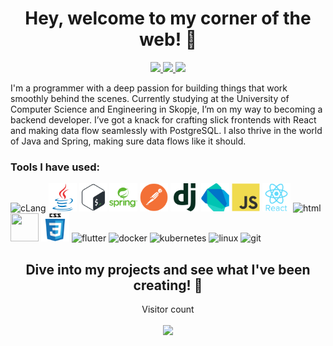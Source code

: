<h1 align="center">
  Hey, welcome to my corner of the web! 👾
</h1>

<p align="center">
<a href="https://www.linkedin.com/in/ivica-rodikj/">
  <img height="50" src="https://user-images.githubusercontent.com/46517096/166973395-19676cd8-f8ec-4abf-83ff-da8243505b82.png"/>
</a>
<a href="https://dev.to/ivica_rodic_d81845a6c6d9c">
  <img height="50" src="https://user-images.githubusercontent.com/46517096/166974096-7aeecad4-483e-4c85-983f-f4b37b3f794e.png"/>
</a>
<a href="https://www.instagram.com/rodikjj/">
  <img height="50" src="https://user-images.githubusercontent.com/46517096/166974368-9798f39f-1f46-499c-b14e-81f0a3f83a06.png"/>
</a>
</p>

<p>
I'm a programmer with a deep passion for building things that work smoothly behind the scenes. 
Currently studying at the University of Computer Science and Engineering in Skopje, I’m on my way to becoming a backend developer.
I’ve got a knack for crafting slick frontends with React and making data flow seamlessly with PostgreSQL.
I also thrive in the world of Java and Spring, making sure data flows like it should. 
</p>

<h3>Tools I have used:</h3>

<p align="left">
<img src="https://cdn.jsdelivr.net/gh/devicons/devicon/icons/c/c-original.svg" alt="cLang" width="45" height="45"/>
<img src="https://github.com/devicons/devicon/blob/v2.16.0/icons/java/java-original.svg" alt="java" width="45" height="45" />
<img src="https://github.com/devicons/devicon/blob/v2.16.0/icons/bash/bash-original.svg" alt="bash" width="45" height="45" />
<img src="https://github.com/devicons/devicon/blob/v2.16.0/icons/spring/spring-original-wordmark.svg" alt="spring" width="45" height="45" />
<img src="https://github.com/devicons/devicon/blob/v2.16.0/icons/postman/postman-original.svg" alt="postman" width="45" height="45" />
<img src="https://github.com/devicons/devicon/blob/v2.16.0/icons/django/django-plain.svg" alt="Django" width="45" height="45" />
<img src="https://github.com/devicons/devicon/blob/v2.16.0/icons/dart/dart-original.svg" alt="dart" width="45" height="45"/>
<img src="https://raw.githubusercontent.com/devicons/devicon/master/icons/javascript/javascript-original.svg" alt="javascript" width="45" height="45" />
<img src="https://raw.githubusercontent.com/devicons/devicon/master/icons/react/react-original-wordmark.svg" alt="react" width="45" height="45" />
<img src="https://cdn.jsdelivr.net/gh/devicons/devicon/icons/html5/html5-original.svg" alt="html" width="45" height="45"/>
<img src="https://cdn.jsdelivr.net/gh/devicons/devicon@latest/icons/bootstrap/bootstrap-original-wordmark.svg" width="45" height="45" />
<img src="https://raw.githubusercontent.com/devicons/devicon/master/icons/css3/css3-original-wordmark.svg" alt="css3" width="45" height="45" />
<img src="https://cdn.jsdelivr.net/gh/devicons/devicon/icons/flutter/flutter-original.svg" alt="flutter" width="45" height="45"/>
<img src="https://cdn.jsdelivr.net/gh/devicons/devicon/icons/docker/docker-original.svg" alt="docker" width="45" height="45"/>
<img src="https://cdn.jsdelivr.net/gh/devicons/devicon/icons/kubernetes/kubernetes-plain.svg" alt="kubernetes" width="45" height="45"/>
<img src="https://cdn.jsdelivr.net/gh/devicons/devicon/icons/linux/linux-original.svg" alt="linux" width="45" height="45"/>       
<img src="https://cdn.jsdelivr.net/gh/devicons/devicon/icons/git/git-original.svg" alt="git" width="45" height="45"/>
</p>

<h2 align="center">Dive into my projects and see what I've been creating! 🚀</h2>

<p align="center"> 
  Visitor count<br><br>
  <a href="https://ra1nbow.xyz?ref=github">
    <img src="https://profile-counter.glitch.me/IvicaR1/count.svg" />
  </a>
</p>
